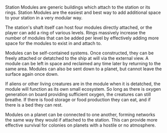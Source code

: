 Station Modules are generic buildings which attach to the station or its rings. Station Modules are the easiest and best way to add additional space to your station in a very modular way.

The station's shaft itself can host four modules directly attached, or the player can add a ring of various levels. Rings massively increase the number of modules that can be added per level by effectively adding more space for the modules to exist in and attach to.

Modules can be self-contained systems. Once constructed, they can be freely attached or detatched to the ship at will via the external view. A module can be left in space and reclaimed any time later by returning to the same area. Modules can also be sent down to a planet, but cannot leave the surface again once down.

If aliens or other living creatures are in the module when it is detatched, the module will function as its own small ecosystem. So long as there is oxygen generation on board providing sufficient oxygen, the creatures can still breathe. If there is food storage or food production they can eat, and if there is a bed they can rest. 

Modules on a planet can be connected to one another, forming networks the same way they would if attached to the station. This can provide more effective survival for colonies on planets with a hostile or no atmosphere.